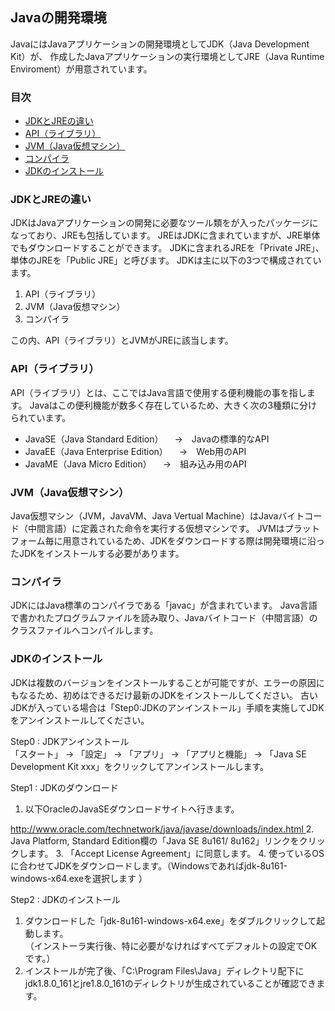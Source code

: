 ## Javaの開発環境
JavaにはJavaアプリケーションの開発環境としてJDK（Java Development Kit）が、
作成したJavaアプリケーションの実行環境としてJRE（Java Runtime Enviroment）が用意されています。

### 目次
* [JDKとJREの違い](#sec1)
* [API（ライブラリ）](#sec2)
* [JVM（Java仮想マシン）](#sec3)
* [コンパイラ](#sec4)
* [JDKのインストール](#sec5)

### <a name="sec1"></a>JDKとJREの違い
JDKはJavaアプリケーションの開発に必要なツール類をが入ったパッケージになっており、JREも包括しています。
JREはJDKに含まれていますが、JRE単体でもダウンロードすることができます。
JDKに含まれるJREを「Private JRE」、単体のJREを「Public JRE」と呼びます。
JDKは主に以下の3つで構成されています。
1. API（ライブラリ）
2. JVM（Java仮想マシン）
3. コンパイラ

この内、API（ライブラリ）とJVMがJREに該当します。

### <a name="sec2"></a>API（ライブラリ）
API（ライブラリ）とは、ここではJava言語で使用する便利機能の事を指します。
Javaはこの便利機能が数多く存在しているため、大きく次の3種類に分けられています。
* JavaSE（Java Standard Edition）
　→　Javaの標準的なAPI
* JavaEE（Java Enterprise Edition）
　→　Web用のAPI
* JavaME（Java Micro Edition）
　→　組み込み用のAPI

### <a name="sec3"></a>JVM（Java仮想マシン）
Java仮想マシン（JVM，JavaVM、Java Vertual Machine）はJavaバイトコード（中間言語）に定義された命令を実行する仮想マシンです。
JVMはプラットフォーム毎に用意されているため、JDKをダウンロードする際は開発環境に沿ったJDKをインストールする必要があります。

### <a name="sec4"></a>コンパイラ
JDKにはJava標準のコンパイラである「javac」が含まれています。
Java言語で書かれたプログラムファイルを読み取り、Javaバイトコード（中間言語）のクラスファイルへコンパイルします。

### <a name="sec5"></a>JDKのインストール
JDKは複数のバージョンをインストールすることが可能ですが、エラーの原因にもなるため、初めはできるだけ最新のJDKをインストールしてください。
古いJDKが入っている場合は「Step0:JDKのアンインストール」手順を実施してJDKをアンインストールしてください。

Step0 : JDKアンインストール  
「スタート」 → 「設定」 → 「アプリ」 → 「アプリと機能」 → 「Java SE Development Kit xxx」をクリックしてアンインストールします。

Step1 : JDKのダウンロード
1. 以下OracleのJavaSEダウンロードサイトへ行きます。
<a href="http://www.oracle.com/technetwork/java/javase/downloads/index.html">
http://www.oracle.com/technetwork/java/javase/downloads/index.html
</a>  
2. Java Platform, Standard Edition欄の「Java SE 8u161/ 8u162」リンクをクリックします。
3. 「Accept License Agreement」に同意します。 
4. 使っているOSに合わせてJDKをダウンロードします。（Windowsであればjdk-8u161-windows-x64.exeを選択します ）

Step2 : JDKのインストール
1. ダウンロードした「jdk-8u161-windows-x64.exe」をダブルクリックして起動します。  
（インストーラ実行後、特に必要がなければすべてデフォルトの設定でOKです。）  
2. インストールが完了後、「C:\Program Files\Java」ディレクトリ配下にjdk1.8.0_161とjre1.8.0_161のディレクトリが生成されていることが確認できます。 


